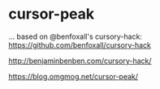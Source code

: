 # cursor-peak

... based on @benfoxall's cursory-hack: https://github.com/benfoxall/cursory-hack

http://benjaminbenben.com/cursory-hack/

https://blog.omgmog.net/cursor-peak/
